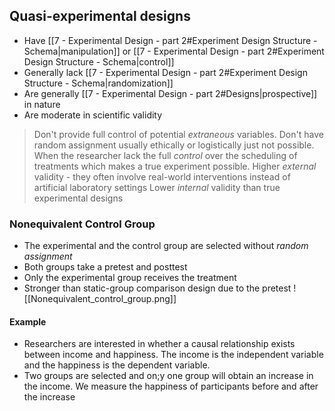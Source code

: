 ## Quasi-experimental designs
- Have [[7 - Experimental Design - part 2#Experiment Design Structure - Schema|manipulation]] or [[7 - Experimental Design - part 2#Experiment Design Structure - Schema|control]]
- Generally lack [[7 - Experimental Design - part 2#Experiment Design Structure - Schema|randomization]] 
- Are generally [[7 - Experimental Design - part 2#Designs|prospective]]  in nature
- Are moderate in scientific validity

> Don't provide full control of potential *extraneous* variables.
> Don't have random assignment usually ethically or logistically just not possible.
> When the researcher lack the full *control* over the scheduling of treatments which makes a true experiment possible.
> Higher *external* validity - they often involve real-world interventions instead of artificial laboratory settings
> Lower *internal* validity than true experimental designs


### Nonequivalent Control Group
- The experimental and the control group are selected without *random assignment*
- Both groups take a pretest and posttest
- Only the experimental group receives the treatment
- Stronger than static-group comparison design due to the pretest
![[Nonequivalent_control_group.png]]
#### Example
- Researchers are interested in whether a causal relationship exists between income and happiness. The income is the independent variable and the happiness is the dependent variable.
- Two groups are selected and on;y one group will obtain an increase in the income. We measure the happiness of participants before and after the increase